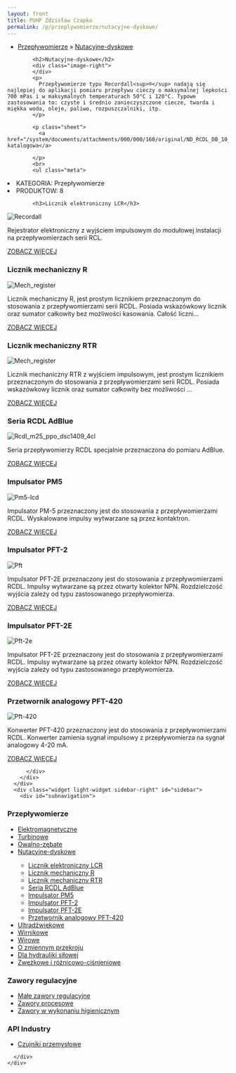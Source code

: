 ```yaml
---
layout: front
title: PUHP Zdzisław Czapko
permalink: /p/przeplywomierze/nutacyjne-dyskowe/
---
```


<div id="content">
  <div class="wrapper-with-color-background">
    <div class="content-area-blog blog-background-sidebar-right">
      <div class="mainarea-left" id="mainarea">
        <div class="blogpost-blog3">
          <div class="post-content">
            <ul class="meta">
<li>
<a href="http://czapko.pl/p/przeplywomierze">Przepływomierze</a>
»
<a href="http://czapko.pl/p/przeplywomierze/nutacyjne-dyskowe">Nutacyjne-dyskowe</a>
</li>
</ul>

            <h2>Nutacyjne-dyskowe</h2>
            <div class="image-right">
            </div>
            <p>
              Przepływomierze typu Recordall<sup>®</sup> nadają się najlepiej do aplikacji pomiaru przepływu cieczy o maksymalnej lepkości 700 mPas i w maksymalnych temperaturach 50°C i 120°C. Typowe zastosowania to: czyste i średnio zanieczyszczone ciecze, twarda i miękka woda, oleje, paliwo, rozpuszczalniki, itp.
            </p>
            
            <p class="sheet">
              <a href="/system/documents/attachments/000/000/160/original/ND_RCDL_DB_10_0492.pdf">Karta katalogowa</a>

            </p>
            <br>
            <ul class="meta">
<li>
KATEGORIA:
Przepływomierze
</li>
<li>
PRODUKTOW:
8
</li>
</ul>

            <h3>Licznik elektroniczny LCR</h3>
<span class="blog-img-wrapper">
<img alt="Recordall" src="/system/photos/attachments/000/000/030/medium/recordall.jpg">

</span>
<p>
Rejestrator elektroniczny z wyjściem impulsowym do modułowej instalacji na przepływomierzach serii RCL.
</p>
<p class="separator">
<a class="more-link" href="http://czapko.pl/p/przeplywomierze/nutacyjne-dyskowe/licznik-elektroniczny-lcr">
<span class="button-clear">ZOBACZ WIĘCEJ</span>
</a>

</p>
<h3>Licznik mechaniczny R</h3>
<span class="blog-img-wrapper">
<img alt="Mech_register" src="/system/photos/attachments/000/000/096/medium/mech_register.png">

</span>
<p>
Licznik mechaniczny R, jest prostym licznikiem przeznaczonym do stosowania z przepływomierzami serii RCDL. Posiada wskazówkowy licznik oraz sumator całkowity bez możliwości kasowania. Całość liczni...
</p>
<p class="separator">
<a class="more-link" href="http://czapko.pl/p/przeplywomierze/nutacyjne-dyskowe/licznik-mechaniczny-r">
<span class="button-clear">ZOBACZ WIĘCEJ</span>
</a>

</p>
<h3>Licznik mechaniczny RTR</h3>
<span class="blog-img-wrapper">
<img alt="Mech_register" src="/system/photos/attachments/000/000/105/medium/mech_register.png">

</span>
<p>
Licznik mechaniczny RTR z wyjściem impulsowym, jest prostym licznikiem przeznaczonym do stosowania z przepływomierzami serii RCDL. Posiada wskazówkowy licznik oraz sumator całkowity bez możliwości ...
</p>
<p class="separator">
<a class="more-link" href="http://czapko.pl/p/przeplywomierze/nutacyjne-dyskowe/licznik-mechaniczny-rtr">
<span class="button-clear">ZOBACZ WIĘCEJ</span>
</a>

</p>
<h3>Seria RCDL AdBlue</h3>
<span class="blog-img-wrapper">
<img alt="Rcdl_m25_ppo_dsc1409_4cl" src="/system/photos/attachments/000/000/106/medium/RCDL_M25_PPO_DSC1409_4Cl.png">

</span>
<p>
Seria przepływomierzy RCDL specjalnie przeznaczona do pomiaru AdBlue.
</p>
<p class="separator">
<a class="more-link" href="http://czapko.pl/p/przeplywomierze/nutacyjne-dyskowe/seria-rcdl-adblue">
<span class="button-clear">ZOBACZ WIĘCEJ</span>
</a>

</p>
<h3>Impulsator PM5</h3>
<span class="blog-img-wrapper">
<img alt="Pm5-lcd" src="/system/photos/attachments/000/000/031/medium/PM5-LCD.jpg">

</span>
<p>
Impulsator PM-5 przeznaczony jest do stosowania z przepływomierzami RCDL. Wyskalowane impulsy wytwarzane są przez kontaktron.
</p>
<p class="separator">
<a class="more-link" href="http://czapko.pl/p/przeplywomierze/nutacyjne-dyskowe/impulsator-pm5">
<span class="button-clear">ZOBACZ WIĘCEJ</span>
</a>

</p>
<h3>Impulsator PFT-2</h3>
<span class="blog-img-wrapper">
<img alt="Pft" src="/system/photos/attachments/000/000/032/medium/PFT.jpg">

</span>
<p>
Impulsator PFT-2E przeznaczony jest do stosowania z przepływomierzami RCDL. Impulsy wytwarzane są przez otwarty kolektor NPN. Rozdzielczość wyjścia zależy od typu zastosowanego przepływomierza.
</p>
<p class="separator">
<a class="more-link" href="http://czapko.pl/p/przeplywomierze/nutacyjne-dyskowe/impulsator-pft-2">
<span class="button-clear">ZOBACZ WIĘCEJ</span>
</a>

</p>
<h3>Impulsator PFT-2E</h3>
<span class="blog-img-wrapper">
<img alt="Pft-2e" src="/system/photos/attachments/000/000/080/medium/PFT-2E.jpg">

</span>
<p>
Impulsator PFT-2E przeznaczony jest do stosowania z przepływomierzami RCDL. Impulsy wytwarzane są przez otwarty kolektor NPN. Rozdzielczość wyjścia zależy od typu zastosowanego przepływomierza.
</p>
<p class="separator">
<a class="more-link" href="http://czapko.pl/p/przeplywomierze/nutacyjne-dyskowe/impulsator-pft-2e">
<span class="button-clear">ZOBACZ WIĘCEJ</span>
</a>

</p>
<h3>Przetwornik analogowy PFT-420</h3>
<span class="blog-img-wrapper">
<img alt="Pft-420" src="/system/photos/attachments/000/000/081/medium/PFT-420.jpg">

</span>
<p>
Konwerter PFT-420 przeznaczony jest do stosowania z przepływomierzami RCDL. Konwerter zamienia sygnał impulsowy z przepływomierza na sygnał analogowy 4-20 mA.
</p>
<p class="separator">
<a class="more-link" href="http://czapko.pl/p/przeplywomierze/nutacyjne-dyskowe/przetwornik-analogowy-pft-420">
<span class="button-clear">ZOBACZ WIĘCEJ</span>
</a>

</p>

          </div>
        </div>
      </div>
      <div class="widget light-widget sidebar-right" id="sidebar">
        <div id="subnavigation">
<h3>Przepływomierze</h3>
<ul class="subcategories">
<li class="category"><a href="http://czapko.pl/p/przeplywomierze/elektromagnetyczne">Elektromagnetyczne</a></li>
<li class="category"><a href="http://czapko.pl/p/przeplywomierze/turbinowe">Turbinowe</a></li>
<li class="category"><a href="http://czapko.pl/p/przeplywomierze/owalno-zebate">Owalno-zębate</a></li>
<li class="category"><a href="http://czapko.pl/p/przeplywomierze/nutacyjne-dyskowe">Nutacyjne-dyskowe</a></li>
<div class="light-widget">
<ul class="products">
<li class="product"><a href="http://czapko.pl/p/przeplywomierze/nutacyjne-dyskowe/licznik-elektroniczny-lcr">Licznik elektroniczny LCR</a></li>
<li class="product"><a href="http://czapko.pl/p/przeplywomierze/nutacyjne-dyskowe/licznik-mechaniczny-r">Licznik mechaniczny R</a></li>
<li class="product"><a href="http://czapko.pl/p/przeplywomierze/nutacyjne-dyskowe/licznik-mechaniczny-rtr">Licznik mechaniczny RTR</a></li>
<li class="product"><a href="http://czapko.pl/p/przeplywomierze/nutacyjne-dyskowe/seria-rcdl-adblue">Seria RCDL AdBlue</a></li>
<li class="product"><a href="http://czapko.pl/p/przeplywomierze/nutacyjne-dyskowe/impulsator-pm5">Impulsator PM5</a></li>
<li class="product"><a href="http://czapko.pl/p/przeplywomierze/nutacyjne-dyskowe/impulsator-pft-2">Impulsator PFT-2</a></li>
<li class="product"><a href="http://czapko.pl/p/przeplywomierze/nutacyjne-dyskowe/impulsator-pft-2e">Impulsator PFT-2E</a></li>
<li class="product"><a href="http://czapko.pl/p/przeplywomierze/nutacyjne-dyskowe/przetwornik-analogowy-pft-420">Przetwornik analogowy PFT-420</a></li>
</ul>
</div>
<li class="category"><a href="http://czapko.pl/p/przeplywomierze/ultradzwiekowe">Ultradźwiękowe</a></li>
<li class="category"><a href="http://czapko.pl/p/przeplywomierze/wirnikowe">Wirnikowe</a></li>
<li class="category"><a href="http://czapko.pl/p/przeplywomierze/wirowe">Wirowe</a></li>
<li class="category"><a href="http://czapko.pl/p/przeplywomierze/o-zmiennym-przekroju">O zmiennym przekroju</a></li>
<li class="category"><a href="http://czapko.pl/p/przeplywomierze/dla-hydrauliki-silowej">Dla hydrauliki siłowej</a></li>
<li class="category"><a href="http://czapko.pl/p/przeplywomierze/zwezkowe-i-roznicowo-cisnieniowe">Zwężkowe i różnicowo-ciśnieniowe</a></li>
</ul>
<h3>Zawory regulacyjne</h3>
<ul class="subcategories">
<li class="category"><a href="http://czapko.pl/p/zawory-regulacyjne/male-zawory-regulacyjne">Małe zawory regulacyjne</a></li>
<li class="category"><a href="http://czapko.pl/p/zawory-regulacyjne/zawory-procesowe">Zawory procesowe</a></li>
<li class="category"><a href="http://czapko.pl/p/zawory-regulacyjne/zawory-w-wykonaniu-higienicznym">Zawory w wykonaniu higienicznym</a></li>
</ul>
<h3>API Industry</h3>
<ul class="subcategories">
<li class="category"><a href="http://czapko.pl/p/api-industry/czujniki-przemyslowe">Czujniki przemysłowe</a></li>
</ul>
</div>

        
      </div>
    </div>
  </div>
</div>